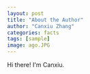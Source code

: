 ```yaml
---
layout: post
title: "About the Author"
author: "Canxiu Zhang"
categories: facts
tags: [sample]
image: ago.JPG
---
```


Hi there! I'm Canxiu.
